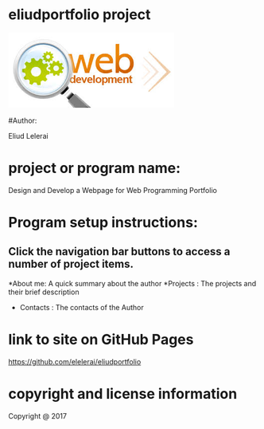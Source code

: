 # eliudportfolio project

![Web Development](backgroundpic.jpeg)

#Author:

Eliud Lelerai

# project or program name:
Design and Develop a Webpage for Web Programming Portfolio

# Program setup instructions:

## Click the navigation bar buttons to access a number of project items.

*About me: A quick summary about the author
*Projects : The projects and their brief description
* Contacts : The contacts of the Author

# link to site on GitHub Pages
https://github.com/elelerai/eliudportfolio

# copyright and license information
Copyright @ 2017
